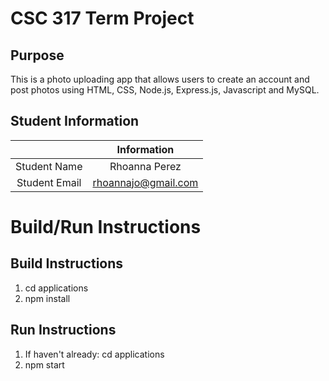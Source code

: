 # CSC 317 Term Project

## Purpose

This is a photo uploading app that allows users to create an account and post photos using HTML, CSS, Node.js, Express.js, Javascript and MySQL.


## Student Information

|               | Information   |
|:-------------:|:-------------:|
| Student Name  | Rhoanna Perez |
| Student Email | rhoannajo@gmail.com|

# Build/Run Instructions

## Build Instructions
1. cd applications
2. npm install

## Run Instructions
1. If haven't already: cd applications
2. npm start
